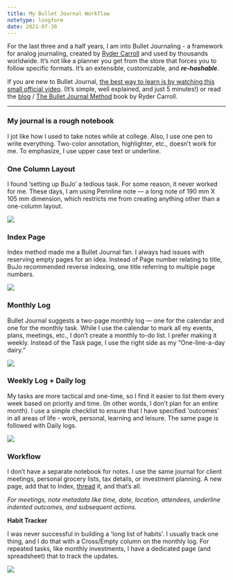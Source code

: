 ```yaml
---
title: My Bullet Journal Workflow
notetype: longform
date: 2021-07-30
---
```


For the last three and a half years, I am into Bullet Journaling - a framework for analog journaling, created by [Ryder Carroll](https://twitter.com/rydercarroll) and used by thousands worldwide. It’s not like a planner you get from the store that forces you to follow specific formats. It’s an extensible, customizable, and **_re-hashable_**.

If you are new to Bullet Journal, [the best way to learn is by watching this small official video](https://www.youtube.com/watch?v=fm15cmYU0IM). (It’s simple, well explained, and just 5 minutes!) or read the [blog](http://for%20more%2C%20read%20the%20bullet%20journal%20method%20book%20by%20ryder%20carroll./) / [The Bullet Journal Method](https://amzn.to/3aBfSSq) book by Ryder Carroll.

---

### My journal is a rough notebook

I jot like how I used to take notes while at college. Also, I use one pen to write everything. Two-color annotation, highlighter, etc., doesn’t work for me. To emphasize, I use upper case text or underline.

### One Column Layout
I found ‘setting up BuJo’ a tedious task. For some reason, it never worked for me. These days, I am using Pennline note — a long note of 190 mm X 105 mm dimension, which restricts me from creating anything other than a one-column layout.

![](https://miro.medium.com/max/1072/1*xE4g_LjlhQUGvM9iddXjYg.png)

### Index Page

Index method made me a Bullet Journal fan. I always had issues with reserving empty pages for an idea. Instead of Page number relating to title, BuJo recommended reverse indexing, one title referring to multiple page numbers.

![](https://miro.medium.com/max/1072/1*KAtTHWfBCBaY7vrFgv90Wg.png)


### Monthly Log

Bullet Journal suggests a two-page monthly log — one for the calendar and one for the monthly task. While I use the calendar to mark all my events, plans, meetings, etc., I don’t create a monthly to-do list. I prefer making it weekly. Instead of the Task page, I use the right side as my “One-line-a-day dairy.”


![](https://miro.medium.com/max/1072/1*kawgQFXzkU5FQds9BAdodQ.png)

### Weekly Log + Daily log

My tasks are more tactical and one-time, so I find it easier to list them every week based on priority and time. (In other words, I don’t plan for an entire month). I use a simple checklist to ensure that I have specified 'outcomes' in all areas of life - work, personal, learning and leisure. The same page is followed with Daily logs.

![](https://miro.medium.com/max/1072/1*cwiksIih9M0kQZRVfrSm1A.png)

### Workflow 
I don’t have a separate notebook for notes. I use the same journal for client meetings, personal grocery lists, tax details, or investment planning. A new page, add that to Index, [thread](https://bulletjournal.com/blogs/bulletjournalist/threading) it, and that’s all.

_For meetings, note metadata like time, date, location, attendees, underline indented outcomes, and subsequent actions._

**Habit Tracker**

I was never successful in building a 'long list of habits'. I usually track one thing, and I do that with a Cross/Empty column on the monthly log. For repeated tasks, like monthly investments, I have a dedicated page (and spreadsheet) that to track the updates.

![](https://miro.medium.com/max/1072/1*KBhL74qv5Jh_65aszPT5eA.png)